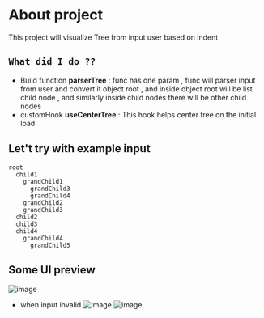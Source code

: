 # About project
This project will visualize Tree from input user based on indent
## `What did I do ??`
- Build function **parserTree** : func has one param , func will parser input from user and convert it object root , and inside object root will be list child node , and similarly inside child nodes there will be other child nodes
- customHook **useCenterTree** : This hook helps center tree on the initial load
## Let't try with example input
```
root 
  child1
    grandChild1
      grandChild3
      grandChild4
    grandChild2
    grandChild3
  child2
  child3
  child4
    grandChild4
      grandChild5
```
## Some UI preview
![image](https://github.com/HoaLe69/tree-visualizer-interview/assets/110876986/1f8dba16-6ee9-42e0-a4db-4ba3793501b2)
- when input invalid
![image](https://github.com/HoaLe69/tree-visualizer-interview/assets/110876986/0db9c599-aa19-4eab-ae6d-f2f7bb6d4646)
![image](https://github.com/HoaLe69/tree-visualizer-interview/assets/110876986/7262075f-b484-4d4d-b756-5c102141a755)


